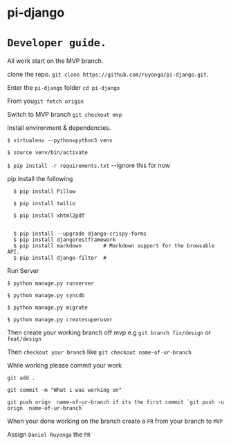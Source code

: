 # pi-django

# `Developer guide.`
All work start on the MVP branch.

clone the repo. `git clone https://github.com/ruyonga/pi-django.git`.

Enter the `pi-django` folder `cd pi-django`

From you`git fetch origin`

Switch to MVP branch `git checkout mvp`

Install environment & dependencies.

``$ virtualenv --python=python3 venv``

``$ source venv/bin/activate``

`$ pip install -r requirements.txt` --ignore this for now

pip install the following
```
  $ pip install Pillow
   
  $ pip install twilio

  $ pip install xhtml2pdf

  
  $ pip install --upgrade django-crispy-forms
  $ pip install djangorestframework
  $ pip install markdown       # Markdown support for the browsable API.
  $ pip install django-filter  # 
  ```

Run Server

`$ python manage.py runserver`

`$ python manage.py syncdb`

`$ python manage.py migrate`

`$ python manage.py createsuperuser`


Then create your working branch off mvp e.g `git branch fix/design` or `feat/design`

Then `checkout your branch` like `git checkout name-of-ur-branch`

While working please commit your work 
````
git add .

git commit -m "What i was working on"

git push orign  name-of-ur-branch if its the first commit `git push -u orign  name-of-ur-branch`
````
When your done working on the branch create a ``PR`` from your branch to  `MVP`

Assign `Daniel Ruyonga` the `PR`